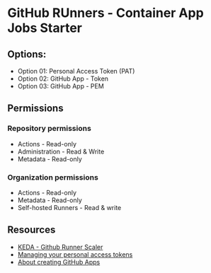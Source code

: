 # GitHub RUnners - Container App Jobs Starter

## Options:

- Option 01: Personal Access Token (PAT)
- Option 02: GitHub App - Token
- Option 03: GitHub App - PEM

## Permissions

### Repository permissions

- Actions - Read-only
- Administration - Read & Write
- Metadata - Read-only

### Organization permissions

- Actions - Read-only
- Metadata - Read-only
- Self-hosted Runners - Read & write

## Resources

- [KEDA - Github Runner Scaler](https://keda.sh/docs/2.13/scalers/github-runner)
- [Managing your personal access tokens](https://docs.github.com/en/authentication/keeping-your-account-and-data-secure/managing-your-personal-access-tokens)
- [About creating GitHub Apps](https://docs.github.com/en/apps/creating-github-apps/about-creating-github-apps/about-creating-github-apps)
